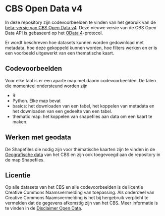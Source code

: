 # CBS Open Data v4

In deze repository zijn codevoorbeelden te vinden van het gebruik van de [beta-versie van CBS Open Data v4](https://beta.opendata.cbs.nl/OData4/index.html). Deze nieuwe versie van de CBS Open Data API is gebaseerd op het [OData 4](https://www.odata.org/)-protocol.

Er wordt beschreven hoe datasets kunnen worden gedownload met metadata, hoe deze gekoppeld kunnen worden, hoe filters werken en er is een voorbeeld uitgewerkt van een thematische kaart.

## Codevoorbeelden
Voor elke taal is er een aparte map met daarin codevoorbeelden. De talen die momenteel ondersteund worden zijn
* R
* Python.
Elke map bevat
* basics: het downloaden van een tabel, het koppelen van metadata en het downloaden van een gedeelte van een tabel.
* thematic map: het koppelen van shapefiles aan data om een kaart te maken.

## Werken met geodata
De Shapefiles die nodig zijn voor thematische kaarten zijn te vinden in de [Geografische data](https://www.cbs.nl/nl-nl/dossier/nederland-regionaal/geografische-data) van het CBS en zijn ook toegevoegd aan de repository in de map Shapefiles.

## Licentie

Op alle datasets van het CBS en alle codevoorbeelden is de licentie Creative Commons Naamsvermelding van toepassing. Als onderdeel van Creative Commons Naamsvermelding is het bij hergebruik verplicht te vermelden dat de gegevens afkomstig zijn van het CBS. Meer informatie is te vinden in de [Disclaimer Open Data](https://www.cbs.nl/-/media/statline/documenten/disclaimer-open-data-v-2.pdf?la=nl-nl).
